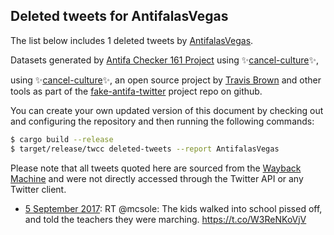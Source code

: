 ## Deleted tweets for AntifalasVegas

The list below includes 1 deleted tweets by
[AntifalasVegas](https://twitter.com/AntifalasVegas).



Datasets generated by [Antifa Checker 161 Project](https://twitter.com/antifacheck161) using ✨[cancel-culture](https://github.com/travisbrown/cancel-culture)✨,
 
using ✨[cancel-culture](https://github.com/travisbrown/cancel-culture)✨, an open source project by 
[Travis Brown](https://twitter.com/travisbrown) and other tools as part of the 
[fake-antifa-twitter](https://github.com/antifacheck161/fake-antifa-twitter) project repo on github.

You can create your own updated version of this document by checking out and configuring the
repository and then running the following commands:

```bash
$ cargo build --release
$ target/release/twcc deleted-tweets --report AntifalasVegas
```

Please note that all tweets quoted here are sourced from the
[Wayback Machine](https://web.archive.org) and were not directly accessed through the Twitter API or
any Twitter client.

* [ 5 September 2017](https://web.archive.org/web/20170905203233/https://twitter.com/AntifaLasVegas/status/905166786139643904): RT @mcsole: The kids walked into school pissed off, and told the teachers they were marching. https://t.co/W3ReNKoVjV <!--905166786139643904-->
